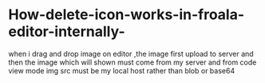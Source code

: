 # How-delete-icon-works-in-froala-editor-internally-
when i drag and drop image on editor ,the image first upload to server and then the image which will shown must come from my server and from code view mode img src must be my local host rather than blob or base64
